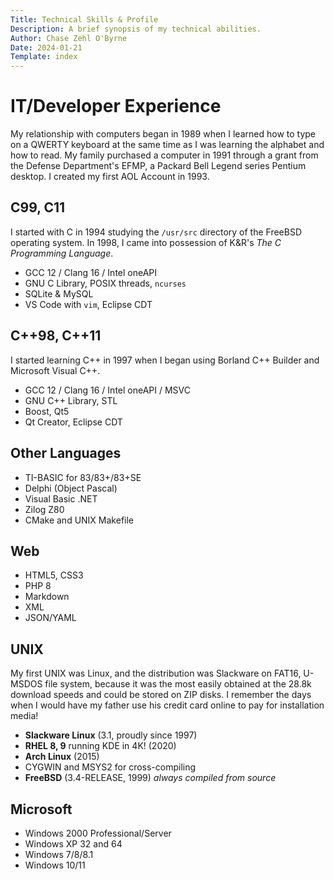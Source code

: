 ```yaml
---
Title: Technical Skills & Profile
Description: A brief synopsis of my technical abilities.
Author: Chase Zehl O'Byrne
Date: 2024-01-21
Template: index
---
```

# IT/Developer Experience
My relationship with computers began in 1989 when I learned how to type on a QWERTY keyboard at the same time as
I was learning the alphabet and how to read. My family purchased a computer in 1991 through a grant from the 
Defense Department's EFMP, a Packard Bell Legend series Pentium desktop. I created my first AOL Account in 1993.

## C99, C11
I started with C in 1994 studying the `/usr/src` directory of the FreeBSD operating system. In 1998, I came into
possession of K&R's *The C Programming Language*.
 * GCC 12 / Clang 16 / Intel oneAPI
 * GNU C Library, POSIX threads, `ncurses`
 * SQLite & MySQL
 * VS Code with `vim`, Eclipse CDT

## C++98, C++11
I started learning C++ in 1997 when I began using Borland C++ Builder and Microsoft Visual C++. 
 * GCC 12 / Clang 16 / Intel oneAPI / MSVC
 * GNU C++ Library, STL
 * Boost, Qt5
 * Qt Creator, Eclipse CDT

## Other Languages
 * TI-BASIC for 83/83+/83+SE
 * Delphi (Object Pascal)
 * Visual Basic .NET
 * Zilog Z80
 * CMake and UNIX Makefile

## Web
 * HTML5, CSS3
 * PHP 8
 * Markdown
 * XML
 * JSON/YAML

## UNIX
My first UNIX was Linux, and the distribution was Slackware on FAT16, U-MSDOS file system, because it was the most 
easily obtained at the 28.8k download speeds and could be stored on ZIP disks. I remember the days when I would have
my father use his credit card online to pay for installation media! 
 * **Slackware Linux** (3.1, proudly since 1997)
 * **RHEL 8, 9** running KDE in 4K! (2020)
 * **Arch Linux** (2015) 
 * CYGWIN and MSYS2 for cross-compiling
 * **FreeBSD** (3.4-RELEASE, 1999) *always compiled from source*

## Microsoft
 * Windows 2000 Professional/Server
 * Windows XP 32 and 64
 * Windows 7/8/8.1
 * Windows 10/11
